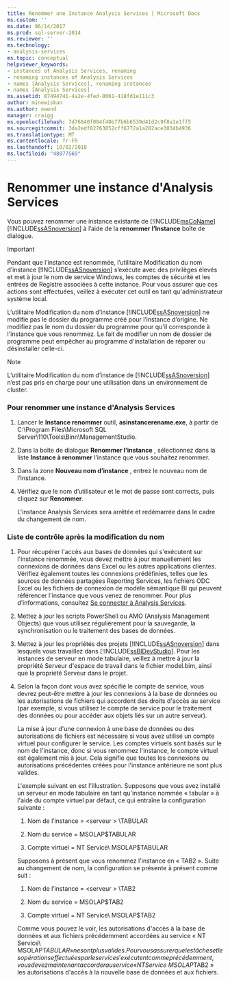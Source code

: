 ```yaml
---
title: Renommer une Instance Analysis Services | Microsoft Docs
ms.custom: ''
ms.date: 06/14/2017
ms.prod: sql-server-2014
ms.reviewer: ''
ms.technology:
- analysis-services
ms.topic: conceptual
helpviewer_keywords:
- instances of Analysis Services, renaming
- renaming instances of Analysis Services
- names [Analysis Services], renaming instances
- names [Analysis Services]
ms.assetid: 87494741-4a2e-4fed-8061-418fd1e111c3
author: minewiskan
ms.author: owend
manager: craigg
ms.openlocfilehash: 7d76840f084f40b77b6b6539d41d2c9f8a1e1ff5
ms.sourcegitcommit: 3da2edf82763852cff6772a1a282ace3034b4936
ms.translationtype: MT
ms.contentlocale: fr-FR
ms.lasthandoff: 10/02/2018
ms.locfileid: "48077569"
---
```

# <a name="rename-an-analysis-services-instance"></a>Renommer une instance d'Analysis Services
  Vous pouvez renommer une instance existante de [!INCLUDE[msCoName](../../includes/msconame-md.md)] [!INCLUDE[ssASnoversion](../../includes/ssasnoversion-md.md)] à l’aide de la **renommer l’Instance** boîte de dialogue.  
  
> [!IMPORTANT]  
>  Pendant que l’instance est renommée, l’utilitaire Modification du nom d’instance [!INCLUDE[ssASnoversion](../../includes/ssasnoversion-md.md)] s’exécute avec des privilèges élevés et met à jour le nom de service Windows, les comptes de sécurité et les entrées de Registre associées à cette instance. Pour vous assurer que ces actions sont effectuées, veillez à exécuter cet outil en tant qu'administrateur système local.  
  
 L’utilitaire Modification du nom d’instance [!INCLUDE[ssASnoversion](../../includes/ssasnoversion-md.md)] ne modifie pas le dossier du programme créé pour l’instance d’origine. Ne modifiez pas le nom du dossier du programme pour qu'il corresponde à l'instance que vous renommez. Le fait de modifier un nom de dossier de programme peut empêcher au programme d'installation de réparer ou désinstaller celle-ci.  
  
> [!NOTE]  
>  L’utilitaire Modification du nom d’instance de [!INCLUDE[ssASnoversion](../../includes/ssasnoversion-md.md)] n’est pas pris en charge pour une utilisation dans un environnement de cluster.  
  
### <a name="to-rename-an-instance-of-analysis-services"></a>Pour renommer une instance d'Analysis Services  
  
1.  Lancer le **Instance renommer** outil, **asinstancerename.exe**, à partir de C:\Program Files\Microsoft SQL Server\110\Tools\Binn\ManagementStudio.  
  
2.  Dans la boîte de dialogue **Renommer l’instance** , sélectionnez dans la liste **Instance à renommer** l’instance que vous souhaitez renommer.  
  
3.  Dans la zone **Nouveau nom d’instance** , entrez le nouveau nom de l’instance.  
  
4.  Vérifiez que le nom d’utilisateur et le mot de passe sont corrects, puis cliquez sur **Renommer**.  
  
     L'instance Analysis Services sera arrêtée et redémarrée dans le cadre du changement de nom.  
  
### <a name="post-rename-checklist"></a>Liste de contrôle après la modification du nom  
  
1.  Pour récupérer l'accès aux bases de données qui s'exécutent sur l'instance renommée, vous devez mettre à jour manuellement les connexions de données dans Excel ou les autres applications clientes. Vérifiez également toutes les connexions prédéfinies, telles que les sources de données partagées Reporting Services, les fichiers ODC Excel ou les fichiers de connexion de modèle sémantique BI qui peuvent référencer l'instance que vous venez de renommer. Pour plus d’informations, consultez [Se connecter à Analysis Services](connect-to-analysis-services.md).  
  
2.  Mettez à jour les scripts PowerShell ou AMO (Analysis Management Objects) que vous utilisez régulièrement pour la sauvegarde, la synchronisation ou le traitement des bases de données.  
  
3.  Mettez à jour les propriétés des projets [!INCLUDE[ssASnoversion](../../includes/ssasnoversion-md.md)] dans lesquels vous travaillez dans [!INCLUDE[ssBIDevStudio](../../includes/ssbidevstudio-md.md)]. Pour les instances de serveur en mode tabulaire, veillez à mettre à jour la propriété Serveur d'espace de travail dans le fichier model.bim, ainsi que la propriété Serveur dans le projet.  
  
4.  Selon la façon dont vous avez spécifié le compte de service, vous devrez peut-être mettre à jour les connexions à la base de données ou les autorisations de fichiers qui accordent des droits d'accès au service (par exemple, si vous utilisez le compte de service pour le traitement des données ou pour accéder aux objets liés sur un autre serveur).  
  
     La mise à jour d'une connexion à une base de données ou des autorisations de fichiers est nécessaire si vous avez utilisé un compte virtuel pour configurer le service. Les comptes virtuels sont basés sur le nom de l'instance, donc si vous renommez l'instance, le compte virtuel est également mis à jour. Cela signifie que toutes les connexions ou autorisations précédentes créées pour l'instance antérieure ne sont plus valides.  
  
     L'exemple suivant en est l'illustration. Supposons que vous avez installé un serveur en mode tabulaire en tant qu'instance nommée « tabular » à l'aide du compte virtuel par défaut, ce qui entraîne la configuration suivante :  
  
    1.  Nom de l’instance = \<serveur > \TABULAR  
  
    2.  Nom du service = MSOLAP$TABULAR  
  
    3.  Compte virtuel = NT Service\ MSOLAP$TABULAR  
  
     Supposons à présent que vous renommez l'instance en « TAB2 ». Suite au changement de nom, la configuration se présente à présent comme suit :  
  
    1.  Nom de l’instance = \<serveur > \TAB2  
  
    2.  Nom du service = MSOLAP$TAB2  
  
    3.  Compte virtuel = NT Service\ MSOLAP$TAB2  
  
     Comme vous pouvez le voir, les autorisations d'accès à la base de données et aux fichiers précédemment accordées au service « NT Service\ MSOLAP$TABULAR » ne sont plus valides. Pour vous assurer que les tâches et les opérations effectuées par le service s'exécutent comme précédemment, vous devez maintenant accorder au service « NT Service\ MSOLAP$TAB2 » les autorisations d'accès à la nouvelle base de données et aux fichiers.  
  
  
